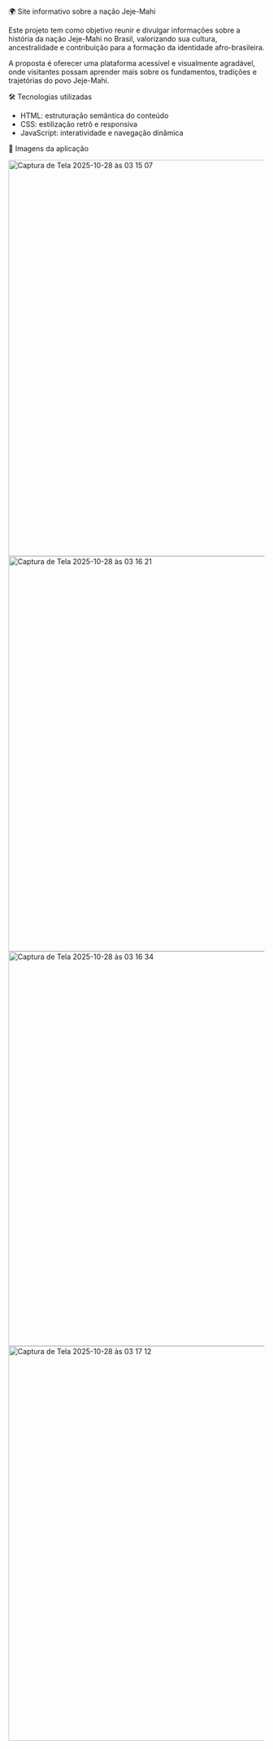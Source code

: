 🌍 Site informativo sobre a nação Jeje-Mahi


Este projeto tem como objetivo reunir e divulgar informações sobre a história da nação Jeje-Mahi no Brasil, valorizando sua cultura, ancestralidade e contribuição para a formação da identidade afro-brasileira.

A proposta é oferecer uma plataforma acessível e visualmente agradável, onde visitantes possam aprender mais sobre os fundamentos, tradições e trajetórias do povo Jeje-Mahi.

🛠️ Tecnologias utilizadas
   - HTML: estruturação semântica do conteúdo
   - CSS: estilização retrô e responsiva
   - JavaScript: interatividade e navegação dinâmica

📸 Imagens da aplicação

<img width="1439" height="780" alt="Captura de Tela 2025-10-28 às 03 15 07" src="https://github.com/user-attachments/assets/fb11524c-b8fd-432b-a720-52b69067330f" />
<img width="1422" height="778" alt="Captura de Tela 2025-10-28 às 03 16 21" src="https://github.com/user-attachments/assets/7fb10b49-8733-44a4-aabe-5e5196ec3f9a" />
<img width="1423" height="777" alt="Captura de Tela 2025-10-28 às 03 16 34" src="https://github.com/user-attachments/assets/b4e3b6cf-94db-4313-90eb-0b24c6acb19f" />
<img width="1425" height="777" alt="Captura de Tela 2025-10-28 às 03 17 12" src="https://github.com/user-attachments/assets/b5e95fc5-3e3f-4656-8643-45370f73d811" />
